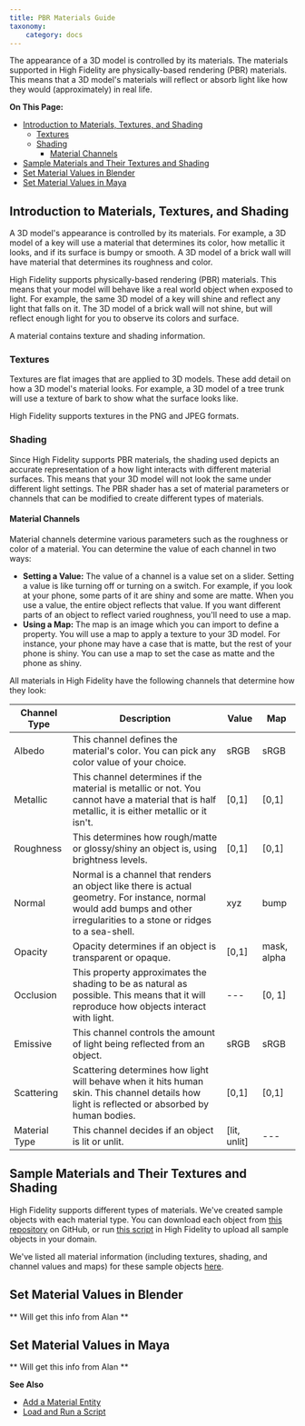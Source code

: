 ```yaml
---
title: PBR Materials Guide
taxonomy:
    category: docs
---
```


The appearance of a 3D model is controlled by its materials. The materials supported in High Fidelity are physically-based rendering (PBR) materials. This means that a 3D model's materials will reflect or absorb light like how they would (approximately) in real life.

**On This Page:**
+ [Introduction to Materials, Textures, and Shading](#introduction-to-materials-textures-and-shading)
  + [Textures](#textures)
  + [Shading](#shading)
    + [Material Channels](#material-channels)
+ [Sample Materials and Their Textures and Shading](#sample-materials-and-their-textures-and-shading)
+ [Set Material Values in Blender](#set-material-values-in-blender)
+ [Set Material Values in Maya](#set-material-values-in-maya)


## Introduction to Materials, Textures, and Shading

A 3D model's appearance is controlled by its materials. For example, a 3D model of a key will use a material that determines its color, how metallic it looks, and if its surface is bumpy or smooth. A 3D model of a brick wall will have material that determines its roughness and color.

High Fidelity supports physically-based rendering (PBR) materials. This means that your model will behave like a real world object when exposed to light. For example, the same 3D model of a key will shine and reflect any light that falls on it. The 3D model of a brick wall will not shine, but will reflect enough light for you to observe its colors and surface. 

A material contains texture and shading information.

### Textures
Textures are flat images that are applied to 3D models. These add detail on how a 3D model's material looks. For example, a 3D model of a tree trunk will use a texture of bark to show what the surface looks like.

High Fidelity supports textures in the PNG and JPEG formats.

### Shading
Since High Fidelity supports PBR materials, the shading used depicts an accurate representation of a how light interacts with different material surfaces. This means that your 3D model will not look the same under different light settings. The PBR shader has a set of material parameters or channels that can be modified to create different types of materials.

#### Material Channels
Material channels determine various parameters such as the roughness or color of a material. You can determine the value of each channel in two ways:
+ **Setting a Value:** The value of a channel is a value set on a slider. Setting a value is like turning off or turning on a switch. For example, if you look at your phone, some parts of it are shiny and some are matte. When you use a value, the entire object reflects that value. If you want different parts of an object to reflect varied roughness, you'll need to use a map.
+ **Using a Map:** The map is an image which you can import to define a property. You will use a map to apply a texture to your 3D model. For instance, your phone may have a case that is matte, but the rest of your phone is shiny. You can use a map to set the case as matte and the phone as shiny.

All materials in High Fidelity have the following channels that determine how they look:

| Channel Type  | Description                              | Value        | Map         |
| ------------- | ---------------------------------------- | ------------ | ----------- |
| Albedo        | This channel defines the material's color. You can pick any color value of your choice. | sRGB         | sRGB        |
| Metallic      | This channel determines if the material is metallic or not. You cannot have a material that is half metallic, it is either metallic or it isn't. | [0,1]        | [0,1]       |
| Roughness     | This determines how rough/matte or glossy/shiny an object is, using brightness levels. | [0,1]        | [0,1]       |
| Normal        | Normal is a channel that renders an object like there is actual geometry. For instance, normal would add bumps and other irregularities to a stone or ridges to a sea-shell. | xyz          | bump        |
| Opacity       | Opacity determines if an object is transparent or opaque. | [0,1]        | mask, alpha |
| Occlusion     | This property approximates the shading to be as natural as possible. This means that it will reproduce how objects interact with light. | ---          | [0, 1]      |
| Emissive      | This channel controls the amount of light being reflected from an object. | sRGB         | sRGB        |
| Scattering    | Scattering determines how light will behave when it hits human skin. This channel details how light is reflected or absorbed by human bodies. | [0,1]        | [0,1]       |
| Material Type | This channel decides if an object is lit or unlit. | [lit, unlit] | ---         |



## Sample Materials and Their Textures and Shading

High Fidelity supports different types of materials. We've created sample objects with each material type. You can download each object from [this repository](https://github.com/highfidelity/hifi_tests/tree/master/assets/models/material_matrix_models/fbx/blender) on GitHub, or run [this script](https://raw.githubusercontent.com/highfidelity/hifi_tests/master/assets/models/material_matrix_models/material_matrix.js) in High Fidelity to upload all sample objects in your domain.

We've listed all material information (including textures, shading, and channel values and maps) for these sample objects [here](https://docs.google.com/spreadsheets/d/e/2PACX-1vRsPXURPsIYV_LeEz1A7IS-t44qdTMtbrq-gZ47BAoxhd0kLs_Yxh-i1G4Ukz-aunTj-nLVF7sjZd1n/pubhtml?gid=0&single=true).

## Set Material Values in Blender

** Will get this info from Alan **

## Set Material Values in Maya

** Will get this info from Alan **



**See Also**

+ [Add a Material Entity](../../entities/material-entity)
+ [Load and Run a Script](../../../script/get-started-with-scripting#load-and-run-a-script)